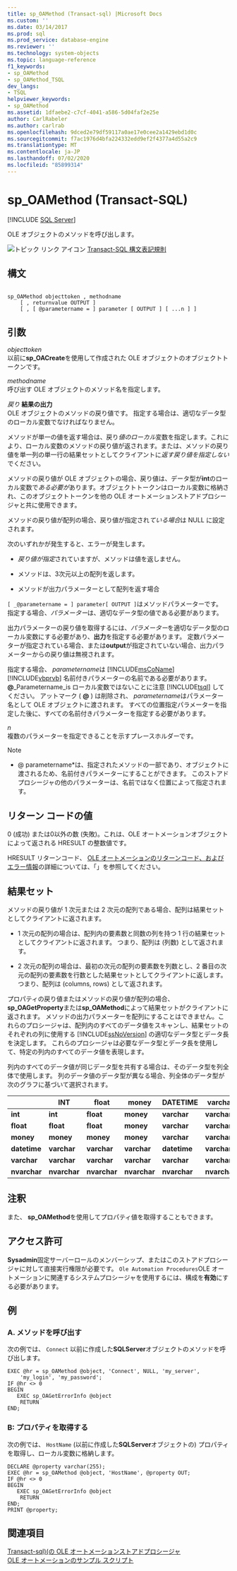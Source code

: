 ```yaml
---
title: sp_OAMethod (Transact-sql) |Microsoft Docs
ms.custom: ''
ms.date: 03/14/2017
ms.prod: sql
ms.prod_service: database-engine
ms.reviewer: ''
ms.technology: system-objects
ms.topic: language-reference
f1_keywords:
- sp_OAMethod
- sp_OAMethod_TSQL
dev_langs:
- TSQL
helpviewer_keywords:
- sp_OAMethod
ms.assetid: 1dfaebe2-c7cf-4041-a586-5d04faf2e25e
author: CarlRabeler
ms.author: carlrab
ms.openlocfilehash: 9dced2e79df59117a0ae17e0cee2a1429ebd1d0c
ms.sourcegitcommit: f7ac1976d4bfa224332edd9ef2f4377a4d55a2c9
ms.translationtype: MT
ms.contentlocale: ja-JP
ms.lasthandoff: 07/02/2020
ms.locfileid: "85899314"
---
```

# <a name="sp_oamethod-transact-sql"></a>sp_OAMethod (Transact-SQL)
[!INCLUDE [SQL Server](../../includes/applies-to-version/sqlserver.md)]

  OLE オブジェクトのメソッドを呼び出します。  
  
 ![トピック リンク アイコン](../../database-engine/configure-windows/media/topic-link.gif "トピック リンク アイコン") [Transact-SQL 構文表記規則](../../t-sql/language-elements/transact-sql-syntax-conventions-transact-sql.md)  
  
## <a name="syntax"></a>構文  
  
```  
  
sp_OAMethod objecttoken , methodname  
    [ , returnvalue OUTPUT ]   
    [ , [ @parametername = ] parameter [ OUTPUT ] [ ...n ] ]   
```  
  
## <a name="arguments"></a>引数  
 *objecttoken*  
 以前に**sp_OACreate**を使用して作成された OLE オブジェクトのオブジェクトトークンです。  
  
 *methodname*  
 呼び出す OLE オブジェクトのメソッド名を指定します。  
  
 _戻り_  **結果の出力**  
 OLE オブジェクトのメソッドの戻り値です。 指定する場合は、適切なデータ型のローカル変数でなければなりません。  
  
 メソッドが単一の値を返す場合は、戻り*値のローカル*変数を指定します。これにより、ローカル変数のメソッドの戻り値が返されます。または、メソッドの戻り値を単一列の単一行の結果セットとしてクライアントに*返す戻り値を指定しない*でください。  
  
 メソッドの戻り値が OLE オブジェクトの場合、戻り値は、データ型が**int**のローカル変数で*ある必要が*あります。オブジェクトトークンはローカル変数に格納され、このオブジェクトトークンを他の OLE オートメーションストアドプロシージャと共に使用できます。  
  
 メソッドの戻り値が配列の場合、戻り値が指定され*ている場合*は NULL に設定されます。  
  
 次のいずれかが発生すると、エラーが発生します。  
  
-   *戻り値が指定*されていますが、メソッドは値を返しません。  
  
-   メソッドは、3次元以上の配列を返します。  
  
-   メソッドが出力パラメーターとして配列を返す場合  
  
`[ _@parametername = ] parameter[ OUTPUT ]`はメソッドパラメーターです。 指定する場合、*パラメーター*は、適切なデータ型の値である必要があります。  
  
 出力パラメーターの戻り値を取得するには、*パラメーター*を適切なデータ型のローカル変数にする必要があり、**出力**を指定する必要があります。 定数パラメーターが指定されている場合、または**output**が指定されていない場合、出力パラメーターからの戻り値は無視されます。  
  
 指定する場合、 *parametername*は [!INCLUDE[msCoName](../../includes/msconame-md.md)] [!INCLUDE[vbprvb](../../includes/vbprvb-md.md)] 名前付きパラメーターの名前である必要があります。 **@**_Parametername_is ローカル変数ではないことに注意 [!INCLUDE[tsql](../../includes/tsql-md.md)] してください。 アットマーク ( **@** ) は削除され、 *parametername*はパラメーター名として OLE オブジェクトに渡されます。 すべての位置指定パラメーターを指定した後に、すべての名前付きパラメーターを指定する必要があります。  
  
 *n*  
 複数のパラメーターを指定できることを示すプレースホルダーです。  
  
> [!NOTE]
>  * \@ parametername*は、指定されたメソッドの一部であり、オブジェクトに渡されるため、名前付きパラメーターにすることができます。 このストアドプロシージャの他のパラメーターは、名前ではなく位置によって指定されます。  
  
## <a name="return-code-values"></a>リターン コードの値  
 0 (成功) または0以外の数 (失敗)。これは、OLE オートメーションオブジェクトによって返される HRESULT の整数値です。  
  
 HRESULT リターンコード、 [OLE オートメーションのリターンコード、およびエラー情報](../../relational-databases/stored-procedures/ole-automation-return-codes-and-error-information.md)の詳細については、「」を参照してください。  
  
## <a name="result-sets"></a>結果セット  
 メソッドの戻り値が 1 次元または 2 次元の配列である場合、配列は結果セットとしてクライアントに返されます。  
  
-   1 次元の配列の場合は、配列内の要素数と同数の列を持つ 1 行の結果セットとしてクライアントに返されます。 つまり、配列は (列数) として返されます。  
  
-   2 次元の配列の場合は、最初の次元の配列の要素数を列数とし、2 番目の次元の配列の要素数を行数とした結果セットとしてクライアントに返します。 つまり、配列は (columns, rows) として返されます。  
  
 プロパティの戻り値またはメソッドの戻り値が配列の場合、 **sp_OAGetProperty**または**sp_OAMethod**によって結果セットがクライアントに返されます。 メソッドの出力パラメーターを配列にすることはできません。これらのプロシージャは、配列内のすべてのデータ値をスキャンし、結果セットのそれぞれの列に使用する [!INCLUDE[ssNoVersion](../../includes/ssnoversion-md.md)] の適切なデータ型とデータ長を決定します。 これらのプロシージャは必要なデータ型とデータ長を使用して、特定の列内のすべてのデータ値を表現します。  
  
 列内のすべてのデータ値が同じデータ型を共有する場合は、そのデータ型を列全体で使用します。 列のデータ値のデータ型が異なる場合、列全体のデータ型が次のグラフに基づいて選択されます。  
  
||INT|float|money|DATETIME|varchar|nvarchar|  
|------|---------|-----------|-----------|--------------|-------------|--------------|  
|**int**|**int**|**float**|**money**|**varchar**|**varchar**|**nvarchar**|  
|**float**|**float**|**float**|**money**|**varchar**|**varchar**|**nvarchar**|  
|**money**|**money**|**money**|**money**|**varchar**|**varchar**|**nvarchar**|  
|**datetime**|**varchar**|**varchar**|**varchar**|**datetime**|**varchar**|**nvarchar**|  
|**varchar**|**varchar**|**varchar**|**varchar**|**varchar**|**varchar**|**nvarchar**|  
|**nvarchar**|**nvarchar**|**nvarchar**|**nvarchar**|**nvarchar**|**nvarchar**|**nvarchar**|  
  
## <a name="remarks"></a>注釈  
 また、 **sp_OAMethod**を使用してプロパティ値を取得することもできます。  
  
## <a name="permissions"></a>アクセス許可  
 **Sysadmin**固定サーバーロールのメンバーシップ、またはこのストアドプロシージャに対して直接実行権限が必要です。 `Ole Automation Procedures`OLE オートメーションに関連するシステムプロシージャを使用するには、構成を**有効**にする必要があります。  
  
## <a name="examples"></a>例  
  
### <a name="a-calling-a-method"></a>A. メソッドを呼び出す  
 次の例では、 `Connect` 以前に作成した**SQLServer**オブジェクトのメソッドを呼び出します。  
  
```  
EXEC @hr = sp_OAMethod @object, 'Connect', NULL, 'my_server',  
    'my_login', 'my_password';  
IF @hr <> 0  
BEGIN  
   EXEC sp_OAGetErrorInfo @object  
    RETURN  
END;  
```  
  
### <a name="b-getting-a-property"></a>B: プロパティを取得する  
 次の例では、 `HostName` (以前に作成した**SQLServer**オブジェクトの) プロパティを取得し、ローカル変数に格納します。  
  
```  
DECLARE @property varchar(255);  
EXEC @hr = sp_OAMethod @object, 'HostName', @property OUT;  
IF @hr <> 0  
BEGIN  
   EXEC sp_OAGetErrorInfo @object  
    RETURN  
END;  
PRINT @property;  
```  
  
## <a name="see-also"></a>関連項目  
 [Transact-sql&#41;&#40;の OLE オートメーションストアドプロシージャ](../../relational-databases/system-stored-procedures/ole-automation-stored-procedures-transact-sql.md)   
 [OLE オートメーションのサンプル スクリプト](../../relational-databases/stored-procedures/ole-automation-sample-script.md)  
  
  
